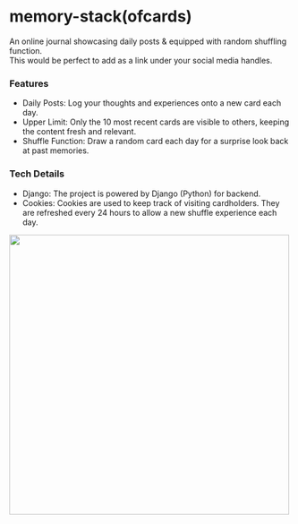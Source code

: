 # memory-stack(ofcards)
An online journal showcasing daily posts &amp; equipped with random shuffling function.<br>
This would be perfect to add as a link under your social media handles. 

### Features
- Daily Posts: Log your thoughts and experiences onto a new card each day.
- Upper Limit: Only the 10 most recent cards are visible to others, keeping the content fresh and relevant.
- Shuffle Function: Draw a random card each day for a surprise look back at past memories.

### Tech Details
- Django: The project is powered by Django (Python) for backend. 
- Cookies: Cookies are used to keep track of visiting cardholders. They are refreshed every 24 hours to allow a new shuffle experience each day.
<img src="https://github.com/user-attachments/assets/26f658c9-bc57-4535-8195-7fa5b119fc55" width="500">
